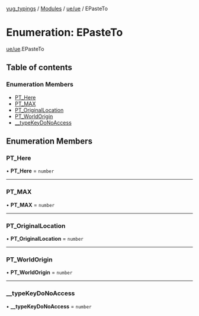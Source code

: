[yug_typings](../README.md) / [Modules](../modules.md) / [ue/ue](../modules/ue_ue.md) / EPasteTo

# Enumeration: EPasteTo

[ue/ue](../modules/ue_ue.md).EPasteTo

## Table of contents

### Enumeration Members

- [PT\_Here](ue_ue.EPasteTo.md#pt_here)
- [PT\_MAX](ue_ue.EPasteTo.md#pt_max)
- [PT\_OriginalLocation](ue_ue.EPasteTo.md#pt_originallocation)
- [PT\_WorldOrigin](ue_ue.EPasteTo.md#pt_worldorigin)
- [\_\_typeKeyDoNoAccess](ue_ue.EPasteTo.md#__typekeydonoaccess)

## Enumeration Members

### PT\_Here

• **PT\_Here** = `number`

___

### PT\_MAX

• **PT\_MAX** = `number`

___

### PT\_OriginalLocation

• **PT\_OriginalLocation** = `number`

___

### PT\_WorldOrigin

• **PT\_WorldOrigin** = `number`

___

### \_\_typeKeyDoNoAccess

• **\_\_typeKeyDoNoAccess** = `number`
